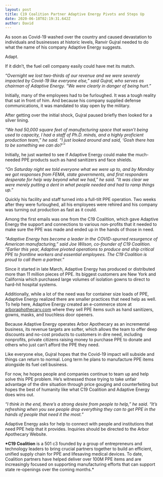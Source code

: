 ```yaml
---
layout: post
title: C19 Coalition Partner Adaptive Energy Pivots and Steps Up
date: 2020-06-18T02:19:31.642Z
author: David
---
```

As soon as Covid-19 washed over the country and caused devastation to individuals and businesses at historic levels, Ranvir Gujral needed to do what the name of his company Adaptive Energy suggests.

Adapt.

If it didn’t, the fuel cell company easily could have met its match.

*“Overnight we lost two-thirds of our revenue and we were severely impacted by Covid-19 like everyone else,” said Gujral, who serves as chairman of Adaptive Energy. “We were clearly in danger of being hurt.”*

Initially, many of the employees had to be furloughed. It was a tough reality that sat in front of him. And because his company supplied defense communications, it was mandated to stay open by the military.

After getting over the initial shock, Gujral paused briefly then looked for a silver lining.

*“We had 50,000 square feet of manufacturing space that wasn’t being used to capacity, I had a staff of Ph.D. minds, and a highly proficient production team,” he said. “I just looked around and said, ‘Gosh there has to be something we can do?’”*

Initially, he just wanted to see if Adaptive Energy could make the much-needed PPE products such as hand sanitizers and face shields.

*“On Saturday night we told everyone what we were up to, and by Monday we got responses from FEMA, state governments, and first responders desperate for help way beyond what we had,” he said. “It was clear we were merely putting a dent in what people needed and had to ramp things up.”*

Quickly his facility and staff turned into a full-tilt PPE operation. Two weeks after they were furloughed, all his employees were rehired and his company was turning out production as fast as it could.

Among the first emails was one from the C19 Coalition, which gave Adaptive Energy the support and connections to various non-profits that it needed to make sure the PPE was made and ended up in the hands of those in need.

*“Adaptive Energy has become a leader in the COVID-spurred resurgence of American manufacturing,” said Joe Wilson, co-founder of C19 Coalition. “Earlier this year, Adaptive pivoted operations to produce and ship critical PPE to frontline workers and essential employees. The C19 Coalition is proud to call them a partner.”*

Since it started in late March, Adaptive Energy has produced or distributed more than 11 million pieces of PPE. Its biggest customers are New York and California which purchased large volumes of isolation gowns to direct to hard-hit hospital systems.

Additionally, while a lot of the need was for container size loads of PPE, Adaptive Energy realized there are smaller practices that need help as well. To help here, Adaptive Energy created an e-commerce store at [arboraphothecary.com](https://arborapothecary.com) where they sell PPE items such as hand sanitizers, gowns, masks, and touchless door openers.

Because Adaptive Energy operates Arbor Apothecary as an incremental business, its revenue targets are softer, which allows the team to offer deep discounts and no-cost products to customers in dire need, including nonprofits, private citizens raising money to purchase PPE to donate and others who just can’t afford the PPE they need.

Like everyone else, Gujral hopes that the Covid-19 impact will subside and things can return to normal. Long term he plans to manufacture PPE items alongside its fuel cell business.

For now, he hopes people and companies continue to team up and help solve this PPE problem. He’s witnessed those trying to take unfair advantage of the dire situation through price gouging and counterfeiting but hopes the best of humanity like what C19 Coalition and Adaptive Energy does wins out.

*“I think in the end, there’s a strong desire from people to help,” he said. “It’s refreshing when you see people drop everything they can to get PPE in the hands of people that need it the most.”*

Adaptive Energy asks for help to connect with people and institutions that need PPE help that it provides. Inquiries should be directed to the Arbor Apothecary Website.

**\*C19 Coalition** is a 501 c3 founded by a group of entrepreneurs and technology leaders to bring crucial partners together to build an efficient, unified supply chain for PPE and lifesaving medical devices. To date, Coalition partners have helped deliver over 100M PPE items and are increasingly focused on supporting manufacturing efforts that can support state re-openings over the coming months.*